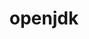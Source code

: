 ---
title: "openjdk"
layout: cache
categories: [package, develop-2024-02-18]
meta: {"versions": ["11.0.15_10", "11.0.17_8", "11.0.20.1_1", "17.0.8.1_1"], "compilers": ["apple-clang@=15.0.0", "cce@=15.0.1", "gcc@=10.3.0", "gcc@=11.4.0", "gcc@=7.3.1", "gcc@=7.5.0", "gcc@=9.4.0", "oneapi@=2024.0.0"], "oss": ["amzn2", "rhel8", "sle_hpc15", "ubuntu18.04", "ubuntu20.04", "ubuntu22.04", "ventura"], "platforms": ["darwin", "linux"], "targets": ["aarch64", "neoverse_n1", "neoverse_v1", "neoverse_v2", "ppc64le", "x86_64_v3", "x86_64_v4", "zen4"], "stacks": ["aws-isc", "aws-isc-aarch64", "build_systems", "e4s", "e4s-cray-rhel", "e4s-cray-sles", "e4s-neoverse-v2", "e4s-neoverse_v1", "e4s-oneapi", "e4s-power", "e4s-rocm-external", "ml-darwin-aarch64-mps", "ml-linux-x86_64-cpu", "ml-linux-x86_64-cuda", "ml-linux-x86_64-rocm", "root"], "num_specs": 16, "num_specs_by_stack": {"ml-darwin-aarch64-mps": 1, "root": 16, "aws-isc-aarch64": 4, "aws-isc": 2, "e4s-cray-rhel": 1, "e4s-cray-sles": 1, "build_systems": 1, "e4s-neoverse_v1": 1, "e4s-power": 1, "e4s-rocm-external": 1, "e4s": 1, "e4s-neoverse-v2": 1, "ml-linux-x86_64-rocm": 1, "ml-linux-x86_64-cpu": 1, "ml-linux-x86_64-cuda": 1, "e4s-oneapi": 1}}
spec_details: [{"hash": "uvcguhxjrjgfsnoegwynowwusiovey2v", "compiler": "apple-clang@=15.0.0", "versions": ["11.0.15_10"], "os": "ventura", "platform": "darwin", "target": "aarch64", "variants": ["build_system=generic"], "stacks": ["ml-darwin-aarch64-mps", "root"], "size": "-", "tarball": "https://binaries.spack.io/develop-2024-02-18/build_cache/darwin-ventura-aarch64/apple-clang-15.0.0/openjdk-11.0.15_10/darwin-ventura-aarch64-apple-clang-15.0.0-openjdk-11.0.15_10-uvcguhxjrjgfsnoegwynowwusiovey2v.spack"}, {"hash": "hpjdjvwdkewci5mwmsowxjdkaez5njoq", "compiler": "gcc@=7.3.1", "versions": ["11.0.20.1_1"], "os": "amzn2", "platform": "linux", "target": "aarch64", "variants": ["build_system=generic"], "stacks": ["aws-isc-aarch64", "root"], "size": "-", "tarball": "https://binaries.spack.io/develop-2024-02-18/build_cache/linux-amzn2-aarch64/gcc-7.3.1/openjdk-11.0.20.1_1/linux-amzn2-aarch64-gcc-7.3.1-openjdk-11.0.20.1_1-hpjdjvwdkewci5mwmsowxjdkaez5njoq.spack"}, {"hash": "ajnetcgjlbsp3pfvi3sp2a7fzcci7si7", "compiler": "gcc@=7.3.1", "versions": ["17.0.8.1_1"], "os": "amzn2", "platform": "linux", "target": "aarch64", "variants": ["build_system=generic"], "stacks": ["aws-isc-aarch64", "root"], "size": "-", "tarball": "https://binaries.spack.io/develop-2024-02-18/build_cache/linux-amzn2-aarch64/gcc-7.3.1/openjdk-17.0.8.1_1/linux-amzn2-aarch64-gcc-7.3.1-openjdk-17.0.8.1_1-ajnetcgjlbsp3pfvi3sp2a7fzcci7si7.spack"}, {"hash": "ygq6gbp6av4xmqn5vvdcvste6cm5prwb", "compiler": "gcc@=7.3.1", "versions": ["11.0.20.1_1"], "os": "amzn2", "platform": "linux", "target": "neoverse_n1", "variants": ["build_system=generic"], "stacks": ["aws-isc-aarch64", "root"], "size": "-", "tarball": "https://binaries.spack.io/develop-2024-02-18/build_cache/linux-amzn2-neoverse_n1/gcc-7.3.1/openjdk-11.0.20.1_1/linux-amzn2-neoverse_n1-gcc-7.3.1-openjdk-11.0.20.1_1-ygq6gbp6av4xmqn5vvdcvste6cm5prwb.spack"}, {"hash": "45exy356wnktxndjql3tnwj26mxreijc", "compiler": "gcc@=7.3.1", "versions": ["17.0.8.1_1"], "os": "amzn2", "platform": "linux", "target": "neoverse_n1", "variants": ["build_system=generic"], "stacks": ["aws-isc-aarch64", "root"], "size": "-", "tarball": "https://binaries.spack.io/develop-2024-02-18/build_cache/linux-amzn2-neoverse_n1/gcc-7.3.1/openjdk-17.0.8.1_1/linux-amzn2-neoverse_n1-gcc-7.3.1-openjdk-17.0.8.1_1-45exy356wnktxndjql3tnwj26mxreijc.spack"}, {"hash": "rt6mwejx7itzbbwhbyltlti6phh5gevn", "compiler": "gcc@=7.3.1", "versions": ["11.0.20.1_1"], "os": "amzn2", "platform": "linux", "target": "x86_64_v3", "variants": ["build_system=generic"], "stacks": ["aws-isc", "root"], "size": "-", "tarball": "https://binaries.spack.io/develop-2024-02-18/build_cache/linux-amzn2-x86_64_v3/gcc-7.3.1/openjdk-11.0.20.1_1/linux-amzn2-x86_64_v3-gcc-7.3.1-openjdk-11.0.20.1_1-rt6mwejx7itzbbwhbyltlti6phh5gevn.spack"}, {"hash": "dhzktcy4jatsvlw23h7ubzofnprzmayq", "compiler": "gcc@=7.3.1", "versions": ["17.0.8.1_1"], "os": "amzn2", "platform": "linux", "target": "x86_64_v3", "variants": ["build_system=generic"], "stacks": ["aws-isc", "root"], "size": "-", "tarball": "https://binaries.spack.io/develop-2024-02-18/build_cache/linux-amzn2-x86_64_v3/gcc-7.3.1/openjdk-17.0.8.1_1/linux-amzn2-x86_64_v3-gcc-7.3.1-openjdk-17.0.8.1_1-dhzktcy4jatsvlw23h7ubzofnprzmayq.spack"}, {"hash": "ig5nj62qhycpfposawxadrfq2yusijnu", "compiler": "cce@=15.0.1", "versions": ["11.0.20.1_1"], "os": "rhel8", "platform": "linux", "target": "zen4", "variants": ["build_system=generic"], "stacks": ["root", "e4s-cray-rhel"], "size": "-", "tarball": "https://binaries.spack.io/develop-2024-02-18/build_cache/linux-rhel8-zen4/cce-15.0.1/openjdk-11.0.20.1_1/linux-rhel8-zen4-cce-15.0.1-openjdk-11.0.20.1_1-ig5nj62qhycpfposawxadrfq2yusijnu.spack"}, {"hash": "thvwoekw5pdmhcq32vj46lnlsm6w4bm2", "compiler": "gcc@=10.3.0", "versions": ["11.0.20.1_1"], "os": "sle_hpc15", "platform": "linux", "target": "x86_64_v4", "variants": ["build_system=generic"], "stacks": ["e4s-cray-sles", "root"], "size": "-", "tarball": "https://binaries.spack.io/develop-2024-02-18/build_cache/linux-sle_hpc15-x86_64_v4/gcc-10.3.0/openjdk-11.0.20.1_1/linux-sle_hpc15-x86_64_v4-gcc-10.3.0-openjdk-11.0.20.1_1-thvwoekw5pdmhcq32vj46lnlsm6w4bm2.spack"}, {"hash": "hmnmh65u4xpyeuia3k7rlplhru2j47rp", "compiler": "gcc@=7.5.0", "versions": ["11.0.20.1_1"], "os": "ubuntu18.04", "platform": "linux", "target": "x86_64_v3", "variants": ["build_system=generic"], "stacks": ["build_systems", "root"], "size": "-", "tarball": "https://binaries.spack.io/develop-2024-02-18/build_cache/linux-ubuntu18.04-x86_64_v3/gcc-7.5.0/openjdk-11.0.20.1_1/linux-ubuntu18.04-x86_64_v3-gcc-7.5.0-openjdk-11.0.20.1_1-hmnmh65u4xpyeuia3k7rlplhru2j47rp.spack"}, {"hash": "wkkooqhbarcrafsxnfktcu2sdikil6do", "compiler": "gcc@=11.4.0", "versions": ["11.0.20.1_1"], "os": "ubuntu20.04", "platform": "linux", "target": "neoverse_v1", "variants": ["build_system=generic"], "stacks": ["root", "e4s-neoverse_v1"], "size": "-", "tarball": "https://binaries.spack.io/develop-2024-02-18/build_cache/linux-ubuntu20.04-neoverse_v1/gcc-11.4.0/openjdk-11.0.20.1_1/linux-ubuntu20.04-neoverse_v1-gcc-11.4.0-openjdk-11.0.20.1_1-wkkooqhbarcrafsxnfktcu2sdikil6do.spack"}, {"hash": "lsjbofeermpezwjggtsfr6saww5ihmaa", "compiler": "gcc@=9.4.0", "versions": ["11.0.17_8"], "os": "ubuntu20.04", "platform": "linux", "target": "ppc64le", "variants": ["build_system=generic"], "stacks": ["e4s-power", "root"], "size": "-", "tarball": "https://binaries.spack.io/develop-2024-02-18/build_cache/linux-ubuntu20.04-ppc64le/gcc-9.4.0/openjdk-11.0.17_8/linux-ubuntu20.04-ppc64le-gcc-9.4.0-openjdk-11.0.17_8-lsjbofeermpezwjggtsfr6saww5ihmaa.spack"}, {"hash": "rftqa2mavawavvexc7pimbcejisq5gru", "compiler": "gcc@=11.4.0", "versions": ["11.0.20.1_1"], "os": "ubuntu20.04", "platform": "linux", "target": "x86_64_v3", "variants": ["build_system=generic"], "stacks": ["e4s-rocm-external", "root", "e4s"], "size": "-", "tarball": "https://binaries.spack.io/develop-2024-02-18/build_cache/linux-ubuntu20.04-x86_64_v3/gcc-11.4.0/openjdk-11.0.20.1_1/linux-ubuntu20.04-x86_64_v3-gcc-11.4.0-openjdk-11.0.20.1_1-rftqa2mavawavvexc7pimbcejisq5gru.spack"}, {"hash": "663pe2xovmgilvp5arttslzqbx3yatjz", "compiler": "gcc@=11.4.0", "versions": ["11.0.20.1_1"], "os": "ubuntu22.04", "platform": "linux", "target": "neoverse_v2", "variants": ["build_system=generic"], "stacks": ["e4s-neoverse-v2", "root"], "size": "-", "tarball": "https://binaries.spack.io/develop-2024-02-18/build_cache/linux-ubuntu22.04-neoverse_v2/gcc-11.4.0/openjdk-11.0.20.1_1/linux-ubuntu22.04-neoverse_v2-gcc-11.4.0-openjdk-11.0.20.1_1-663pe2xovmgilvp5arttslzqbx3yatjz.spack"}, {"hash": "y5smxiztzdfe2kayqbpm6gmnnl6yg5zc", "compiler": "gcc@=11.4.0", "versions": ["11.0.20.1_1"], "os": "ubuntu22.04", "platform": "linux", "target": "x86_64_v3", "variants": ["build_system=generic"], "stacks": ["ml-linux-x86_64-rocm", "ml-linux-x86_64-cpu", "root", "ml-linux-x86_64-cuda"], "size": "-", "tarball": "https://binaries.spack.io/develop-2024-02-18/build_cache/linux-ubuntu22.04-x86_64_v3/gcc-11.4.0/openjdk-11.0.20.1_1/linux-ubuntu22.04-x86_64_v3-gcc-11.4.0-openjdk-11.0.20.1_1-y5smxiztzdfe2kayqbpm6gmnnl6yg5zc.spack"}, {"hash": "dz45j5qv4lihpmbuehmkflr7eyqikhcm", "compiler": "oneapi@=2024.0.0", "versions": ["11.0.20.1_1"], "os": "ubuntu22.04", "platform": "linux", "target": "x86_64_v3", "variants": ["build_system=generic"], "stacks": ["e4s-oneapi", "root"], "size": "-", "tarball": "https://binaries.spack.io/develop-2024-02-18/build_cache/linux-ubuntu22.04-x86_64_v3/oneapi-2024.0.0/openjdk-11.0.20.1_1/linux-ubuntu22.04-x86_64_v3-oneapi-2024.0.0-openjdk-11.0.20.1_1-dz45j5qv4lihpmbuehmkflr7eyqikhcm.spack"}]
---